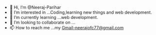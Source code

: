 - 👋 Hi, I’m @Neeraj-Parihar
- 👀 I’m interested in ...Coding,learning new things and web development.
- 🌱 I’m currently learning ...web development.
- 💞️ I’m looking to collaborate on ...
- 📫 How to reach me ...my Gmail-neerajofc77@gmail.com

<!---
Neeraj-Parihar/Neeraj-Parihar is a ✨ special ✨ repository because its `README.md` (this file) appears on your GitHub profile.
You can click the Preview link to take a look at your changes.
--->
